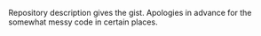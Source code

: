 Repository description gives the gist. Apologies in advance for the somewhat messy code in certain places.
